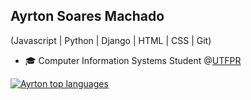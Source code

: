 
## Ayrton Soares Machado
(Javascript | Python | Django | HTML | CSS | Git) 

- 🎓 Computer Information Systems Student @[UTFPR](https://www.utfpr.edu.br/)

<div align="left">
 
[![Ayrton top languages](https://github-readme-stats.vercel.app/api/top-langs/?username=Ayrton-Machado&theme=blue-white)](https://github.com/anuraghazra/github-readme-stats)
 
 </div>
